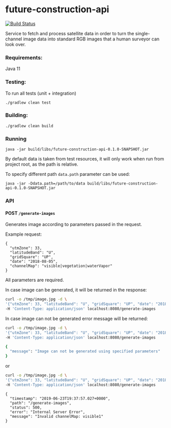 # future-construction-api

[![Build Status](https://travis-ci.org/ilya-murzinov/future-construction-api.svg?branch=master)](https://travis-ci.org/ilya-murzinov/future-construction-api)

Service to fetch and process satellite data in order to turn the single-channel 
image data into standard RGB images that a human surveyor can look over.

### Requirements:

Java 11

### Testing:

To run all tests (unit + integration)

```
./gradlew clean test
```

### Building:

```
./gradlew clean build
```

### Running

```
java -jar build/libs/future-construction-api-0.1.0-SNAPSHOT.jar
```

By default data is taken from test resources, it will only work when run from project 
root, as the path is relative.

To specify different path `data.path` parameter can be used: 

```
java -jar -Ddata.path=/path/to/data build/libs/future-construction-api-0.1.0-SNAPSHOT.jar 
```

### API

#### POST `/generate-images`

Generates image according to parameters passed in the request.

Example request:

```
{
  "utmZone": 33,
  "latitudeBand": "U",
  "gridSquare": "UP",
  "date": "2018-08-05",
  "channelMap": "visible|vegetation|waterVapor"
}
```

All parameters are required.

In case image can be generated, it will be returned in the response:

```bash
curl -o /tmp/image.jpg -d \
'{"utmZone": 33, "latitudeBand": "U", "gridSquare": "UP", "date": "2018-08-04", "channelMap": "visible"}' \
-H 'Content-Type: application/json' localhost:8080/generate-images
```

In case image can not be generated error message will be returned:

```bash
curl -o /tmp/image.jpg -d \
'{"utmZone": 33, "latitudeBand": "U", "gridSquare": "UP", "date": "2018-08-05", "channelMap": "visible"}' \
-H 'Content-Type: application/json' localhost:8080/generate-images
```

```bash
{
  "message": "Image can not be generated using specified parameters"
}
```

or

```bash
curl -o /tmp/image.jpg -d \
'{"utmZone": 33, "latitudeBand": "U", "gridSquare": "UP", "date": "2018-08-05", "channelMap": "visible1"}' \
-H 'Content-Type: application/json' localhost:8080/generate-images
```

```
{
  "timestamp": "2019-06-23T19:37:57.027+0000",
  "path": "/generate-images",
  "status": 500,
  "error": "Internal Server Error",
  "message": "Invalid channelMap: visible1"
}
```